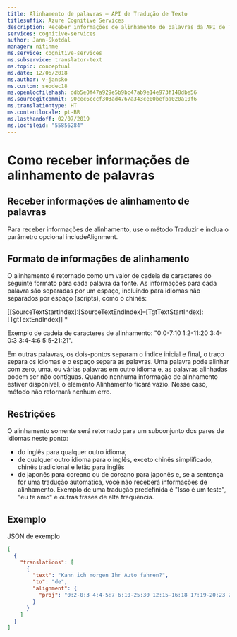 ```yaml
---
title: Alinhamento de palavras – API de Tradução de Texto
titlesuffix: Azure Cognitive Services
description: Receber informações de alinhamento de palavras da API de Tradução de Texto.
services: cognitive-services
author: Jann-Skotdal
manager: nitinme
ms.service: cognitive-services
ms.subservice: translator-text
ms.topic: conceptual
ms.date: 12/06/2018
ms.author: v-jansko
ms.custom: seodec18
ms.openlocfilehash: ddb5e0f47a929e5b9bc47ab9e14e973f148dbe56
ms.sourcegitcommit: 90cec6cccf303ad4767a343ce00befba020a10f6
ms.translationtype: HT
ms.contentlocale: pt-BR
ms.lasthandoff: 02/07/2019
ms.locfileid: "55856284"
---
```

# <a name="how-to-receive-word-alignment-information"></a>Como receber informações de alinhamento de palavras

## <a name="receiving-word-alignment-information"></a>Receber informações de alinhamento de palavras
Para receber informações de alinhamento, use o método Traduzir e inclua o parâmetro opcional includeAlignment.

## <a name="alignment-information-format"></a>Formato de informações de alinhamento
O alinhamento é retornado como um valor de cadeia de caracteres do seguinte formato para cada palavra da fonte. As informações para cada palavra são separadas por um espaço, incluindo para idiomas não separados por espaço (scripts), como o chinês:

[[SourceTextStartIndex]:[SourceTextEndIndex]–[TgtTextStartIndex]:[TgtTextEndIndex]] *

Exemplo de cadeia de caracteres de alinhamento: "0:0-7:10 1:2-11:20 3:4-0:3 3:4-4:6 5:5-21:21".

Em outras palavras, os dois-pontos separam o índice inicial e final, o traço separa os idiomas e o espaço separa as palavras. Uma palavra pode alinhar com zero, uma, ou várias palavras em outro idioma e, as palavras alinhadas podem ser não contíguas. Quando nenhuma informação de alinhamento estiver disponível, o elemento Alinhamento ficará vazio. Nesse caso, método não retornará nenhum erro.

## <a name="restrictions"></a>Restrições
O alinhamento somente será retornado para um subconjunto dos pares de idiomas neste ponto:
* do inglês para qualquer outro idioma;
* de qualquer outro idioma para o inglês, exceto chinês simplificado, chinês tradicional e letão para inglês
* de japonês para coreano ou de coreano para japonês e, se a sentença for uma tradução automática, você não receberá informações de alinhamento. Exemplo de uma tradução predefinida é "Isso é um teste", "eu te amo" e outras frases de alta frequência.

## <a name="example"></a>Exemplo

JSON de exemplo

```json
[
  {
    "translations": [
      {
        "text": "Kann ich morgen Ihr Auto fahren?",
        "to": "de",
        "alignment": {
          "proj": "0:2-0:3 4:4-5:7 6:10-25:30 12:15-16:18 17:19-20:23 21:28-9:14 29:29-31:31"
        }
      }
    ]
  }
]
```
